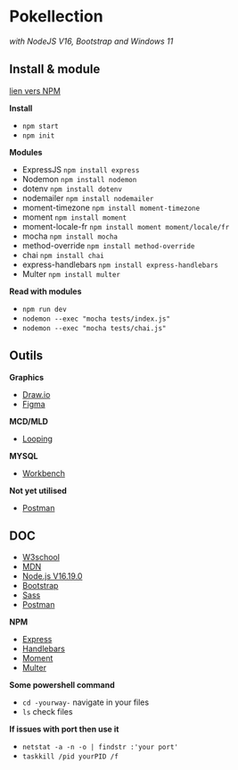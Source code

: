 # Pokellection 
*with NodeJS V16, Bootstrap and Windows 11*

## **Install & module**

[lien vers NPM](https://www.npmjs.com/)

**Install**
- `npm start`
- `npm init`

**Modules**
- ExpressJS `npm install express`
- Nodemon `npm install nodemon`
- dotenv `npm install dotenv`
- nodemailer `npm install nodemailer`
- moment-timezone `npm install moment-timezone`
- moment `npm install moment`
- moment-locale-fr `npm install moment moment/locale/fr`
- mocha `npm install mocha`
- method-override `npm install method-override`
- chai `npm install chai`
- express-handlebars `npm install express-handlebars`
- Multer `npm install multer`

**Read with modules**
- `npm run dev`
- `nodemon --exec "mocha tests/index.js"`
- `nodemon --exec "mocha tests/chai.js"`

## **Outils**

**Graphics**
- [Draw.io](https://app.diagrams.net/)
- [Figma](https://www.figma.com/fr/)

**MCD/MLD**
- [Looping](https://www.looping-mcd.fr/)

**MYSQL**
- [Workbench](https://www.mysql.com/products/workbench/)

**Not yet utilised** 
- [Postman](https://www.postman.com/)

## **DOC**
- [W3school](https://www.w3schools.com/)
- [MDN](https://developer.mozilla.org/fr/)
- [Node.js V16.19.0](https://nodejs.org/docs/latest-v16.x/api/)
- [Bootstrap](https://getbootstrap.com/docs/5.3/getting-started/introduction/)
- [Sass](https://sass-lang.com/documentation/)
- [Postman](https://learning.postman.com/docs/getting-started/introduction/)

**NPM**
- [Express](https://expressjs.com/)
- [Handlebars](https://handlebarsjs.com/guide/#what-is-handlebars)
- [Moment](https://momentjs.com/)
- [Multer](https://www.npmjs.com/package/multer)


**Some powershell command**
- `cd -yourway-` navigate in your files
- `ls` check files

**If issues with port then use it**
- `netstat -a -n -o | findstr :'your port'`
- `taskkill /pid yourPID /f`
